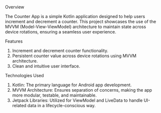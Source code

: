 Overview

The Counter App is a simple Kotlin application designed to help users increment and decrement a counter. This project showcases the use of the MVVM (Model-View-ViewModel) architecture to maintain state across device rotations, ensuring a seamless user experience.

Features
1. Increment and decrement counter functionality.
2. Persistent counter value across device rotations using MVVM architecture.
3. Clean and intuitive user interface.
   
Technologies Used
1. Kotlin: The primary language for Android app development.
2. MVVM Architecture: Ensures separation of concerns, making the app more modular, testable, and maintainable.
3. Jetpack Libraries: Utilized for ViewModel and LiveData to handle UI-related data in a lifecycle-conscious way.
